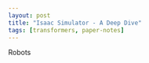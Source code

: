 ```yaml
---
layout: post
title: "Isaac Simulator - A Deep Dive"
tags: [transformers, paper-notes]
---
```


Robots 
